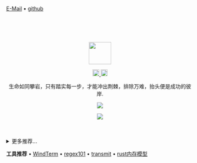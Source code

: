 [E-Mail](mailto:952750120@qq.com) • [github](https://github.com/zouhuigang)

<div align="center">
  <br>
  <br>
  <br>
  <br>
  <a href="https://github.com/zouhuigang">
    <img width="60" height="60" src="https://avatars.githubusercontent.com/u/15059874?v=4" />
  </a>
  <br>
  <p>
    <a href="http://weibo.com/zouhuigang">
      <img width="18" height="18" src="https://raw.githubusercontent.com/jaywcjlove/jaywcjlove/master/imgs/weibo.svg?sanitize=true" />
    </a>
    <a href="mailto:952750120@qq.com">
      <img width="18" height="18" src="https://raw.githubusercontent.com/jaywcjlove/jaywcjlove/master/imgs/mail.svg?sanitize=true" />
    </a>
  </p>
  <p>生命如同攀岩，只有踏实每一步，才能冲出荆棘，排除万难，抬头便是成功的彼岸.</p>
  <p>
    <a href="https://blog.anooc.com/">
      <img src="https://github-readme-stats.vercel.app/api?username=zouhuigang&show_icons=true&icon_color=805AD5&text_color=718096&bg_color=ffffff&hide_title=true&hide_border=true&hide=contribs,issues" />
    </a>
  </p>
  
  <p>
    <a href="https://blog.anooc.com/">
      <img src="https://github-profile-trophy.vercel.app/?username=zouhuigang&theme=flat&title=Stars,Followers,Commit,MultiLanguage&margin-w=5&row=1&column=4" />
    </a>
  </p>
  
  <br>
  <br>
</div>

<details>
<summary>更多推荐...</summary>

<!--公开库-->

项目 | 主页 | 关注 | 最后提交 | 下载 | 版本 
:--- | --- | :--- | :--- | :--- | :--- 
[技术书籍推荐](https://github.com/zouhuigang/book) | [`#homepage`](https://github.com/zouhuigang/book/issues) | [![GitHub stars](https://img.shields.io/github/stars/zouhuigang/book?style=flat)](https://github.com/zouhuigang/book/stargazers) | [![GitHub last commit](https://img.shields.io/github/last-commit/zouhuigang/book?style=flat&label=last)](https://github.com/zouhuigang/book/commits) | [![NPM Downloads](https://img.shields.io/npm/dm/awesome-mac.svg?label=&logo=npm&style=flat&labelColor=ffacab&color=dd4e4c)](https://www.npmjs.com/package/awesome-mac) | [![npm version](https://img.shields.io/npm/v/awesome-mac.svg?logo=npm)](https://www.npmjs.com/package/awesome-mac)
[kubernetes早期实践](https://github.com/zouhuigang/kubernetes)| [`#homepage`](https://github.com/zouhuigang/kubernetes) | - | - | - | - 
[handbook技术手册](https://github.com/zouhuigang/my-handbook)| [`#homepage`](https://github.com/zouhuigang/my-handbook) | - | - | - | - 
<!--公开库-->

<!--私人库-->

项目 | 主页
:--- | ---
[epoll-demo](https://github.com/zouhuigang/epoll-demo) | - |
[浏览器指纹生成及防伪](https://github.com/zouhuigang/browser_fingerprint) | - |
[zantui](https://github.com/zouhuigang/zantui)| 前端组件库 |
[anooc工具网站](https://github.com/zouhuigang/anooc-public-api)| 从0到1历时一年的学习项目，涉及二维码识别、图形特效处理、markdown编辑器，手机号归属地查询等多种工具前后端实现|
[zform前端表单提交组件](https://github.com/zouhuigang/zform)| 让前端小白也能很方便的实现表单的各种功能，验证、提交、短信验证码倒计时等 |

<!--私人库-->

  <img src="https://profile-counter.glitch.me/zouhuigang/count.svg" />
  <img src="https://komarev.com/ghpvc/?username=zouhuigang&color=green" />

</details>

**工具推荐** • 
[WindTerm](https://github.com/kingToolbox/WindTerm) • 
[regex101](https://regex101.com/) • 
[transmit](https://macwk.com/soft/transmit) • 
[rust内存模型](https://deepu.tech/memory-management-in-rust/)

